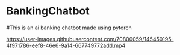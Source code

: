 # BankingChatbot
#This is an ai banking chatbot made using pytorch 


https://user-images.githubusercontent.com/70800059/145450195-4f971786-eef8-46e6-9a14-667749772add.mp4

